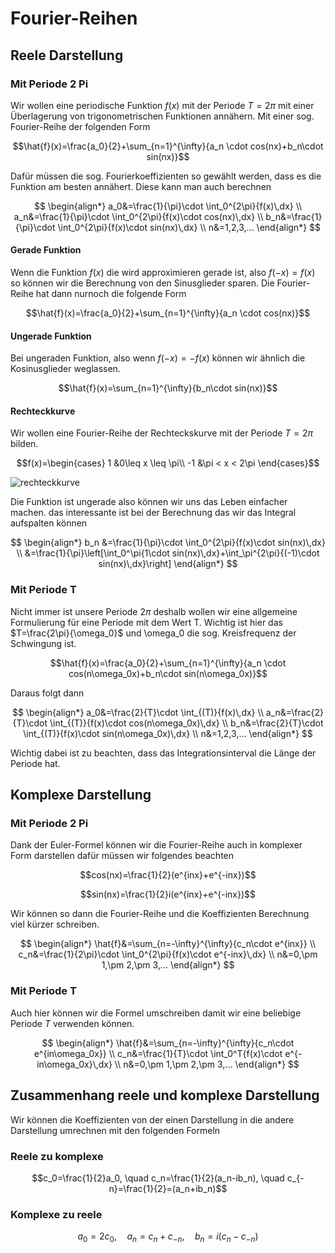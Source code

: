 # Fourier-Reihen

## Reele Darstellung

### Mit Periode 2 Pi

Wir wollen eine periodische Funktion $f(x)$ mit der Periode $T=2\pi$ mit einer Überlagerung von trigonometrischen Funktionen annähern. Mit einer sog. Fourier-Reihe der folgenden Form

$$\hat{f}(x)=\frac{a_0}{2}+\sum_{n=1}^{\infty}{a_n \cdot cos(nx)+b_n\cdot sin(nx)}$$

Dafür müssen die sog. Fourierkoeffizienten so gewählt werden, dass es die Funktion am besten annähert. Diese kann man auch berechnen

$$
\begin{align*}
a_0&=\frac{1}{\pi}\cdot \int_0^{2\pi}{f(x)\,dx} \\
a_n&=\frac{1}{\pi}\cdot \int_0^{2\pi}{f(x)\cdot cos(nx)\,dx} \\
b_n&=\frac{1}{\pi}\cdot \int_0^{2\pi}{f(x)\cdot sin(nx)\,dx} \\
n&=1,2,3,...
\end{align*}
$$

#### Gerade Funktion

Wenn die Funktion $f(x)$ die wird approximieren gerade ist, also $f(-x)=f(x)$ so können wir die Berechnung von den Sinusglieder sparen. Die Fourier-Reihe hat dann nurnoch die folgende Form

$$\hat{f}(x)=\frac{a_0}{2}+\sum_{n=1}^{\infty}{a_n \cdot cos(nx)}$$

#### Ungerade Funktion

Bei ungeraden Funktion, also wenn $f(-x)=-f(x)$ können wir ähnlich die Kosinusglieder weglassen.

$$\hat{f}(x)=\sum_{n=1}^{\infty}{b_n\cdot sin(nx)}$$

#### Rechteckkurve

Wir wollen eine Fourier-Reihe der Rechteckskurve mit der Periode $T=2\pi$ bilden.

$$f(x)=\begin{cases}
1 &0\leq x \leq \pi\\
-1 &\pi < x < 2\pi
\end{cases}$$

![rechteckkurve](/img/maths/rechteckkurve.png)

Die Funktion ist ungerade also können wir uns das Leben einfacher machen. das interessante ist bei der Berechnung das wir das Integral aufspalten können

$$
\begin{align*}
b_n &=\frac{1}{\pi}\cdot \int_0^{2\pi}{f(x)\cdot sin(nx)\,dx} \\
&=\frac{1}{\pi}\left[\int_0^\pi{1\cdot sin(nx)\,dx}+\int_\pi^{2\pi}{(-1)\cdot sin(nx)\,dx}\right]
\end{align*}
$$

### Mit Periode T

Nicht immer ist unsere Periode $2\pi$ deshalb wollen wir eine allgemeine Formulierung für eine Periode mit dem Wert T. Wichtig ist hier das $T=\frac{2\pi}{\omega_0}$ und \omega_0 die sog. Kreisfrequenz der Schwingung ist.

$$\hat{f}(x)=\frac{a_0}{2}+\sum_{n=1}^{\infty}{a_n \cdot cos(n\omega_0x)+b_n\cdot sin(n\omega_0x)}$$

Daraus folgt dann

$$
\begin{align*}
a_0&=\frac{2}{T}\cdot \int_{(T)}{f(x)\,dx} \\
a_n&=\frac{2}{T}\cdot \int_{(T)}{f(x)\cdot cos(n\omega_0x)\,dx} \\
b_n&=\frac{2}{T}\cdot \int_{(T)}{f(x)\cdot sin(n\omega_0x)\,dx} \\
n&=1,2,3,...
\end{align*}
$$

Wichtig dabei ist zu beachten, dass das Integrationsinterval die Länge der Periode hat.

## Komplexe Darstellung

### Mit Periode 2 Pi

Dank der Euler-Formel können wir die Fourier-Reihe auch in komplexer Form darstellen dafür müssen wir folgendes beachten

$$cos(nx)=\frac{1}{2}(e^{inx}+e^{-inx})$$

$$sin(nx)=\frac{1}{2}i(e^{inx}+e^{-inx})$$

Wir können so dann die Fourier-Reihe und die Koeffizienten Berechnung viel kürzer schreiben.

$$
\begin{align*}
\hat{f}&=\sum_{n=-\infty}^{\infty}{c_n\cdot e^{inx}} \\
c_n&=\frac{1}{2\pi}\cdot \int_0^{2\pi}{f(x)\cdot e^{-inx}\,dx} \\
n&=0,\pm 1,\pm 2,\pm 3,...
\end{align*}
$$

### Mit Periode T

Auch hier können wir die Formel umschreiben damit wir eine beliebige Periode $T$ verwenden können.

$$
\begin{align*}
\hat{f}&=\sum_{n=-\infty}^{\infty}{c_n\cdot e^{in\omega_0x}} \\
c_n&=\frac{1}{T}\cdot \int_0^T{f(x)\cdot e^{-in\omega_0x}\,dx} \\
n&=0,\pm 1,\pm 2,\pm 3,...
\end{align*}
$$

## Zusammenhang reele und komplexe Darstellung

Wir können die Koeffizienten von der einen Darstellung in die andere Darstellung umrechnen mit den folgenden Formeln

### Reele zu komplexe

$$c_0=\frac{1}{2}a_0, \quad c_n=\frac{1}{2}(a_n-ib_n), \quad c_{-n}=\frac{1}{2}=(a_n+ib_n)$$

### Komplexe zu reele

$$a_0=2c_0, \quad a_n=c_n+c_{-n}, \quad b_n=i(c_n-c_{-n})$$
